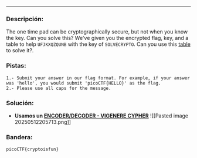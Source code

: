 ***
### Descripción:
The one time pad can be cryptographically secure, but not when you know the key. Can you solve this? We've given you the encrypted flag, key, and a table to help `UFJKXQZQUNB` with the key of `SOLVECRYPTO`. Can you use this [table](https://jupiter.challenges.picoctf.org/static/1fd21547c154c678d2dab145c29f1d79/table.txt) to solve it?.

### Pistas: 
```
1.- Submit your answer in our flag format. For example, if your answer was 'hello', you would submit 'picoCTF{HELLO}' as the flag.
2.- Please use all caps for the message.
```

### Solución:
- **Usamos un  [ENCODER/DECODER - VIGENERE CYPHER](https://www.cs.du.edu/~snarayan/crypt/vigenere.html)**
![[Pasted image 20250512205713.png]]

### Bandera:
```
picoCTF{cryptoisfun}
```
